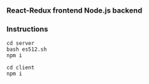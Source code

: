 ### React-Redux frontend Node.js backend

### Instructions



    cd server
    bash es512.sh
    npm i

    cd client
    npm i
